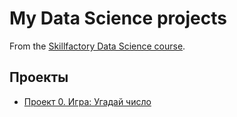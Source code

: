 # My Data Science projects

From the [Skillfactory Data Science course](https://skillfactory.ru/data-scientist).

## Проекты

* [Проект 0. Игра: Угадай число](https://github.com/step4k777/First/tree/main/Project%200)